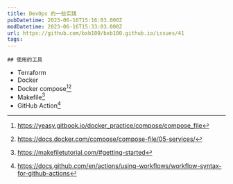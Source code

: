```yaml
---
title: DevOps 的一些实践
pubDatetime: 2023-06-16T15:16:03.000Z
modDatetime: 2023-06-16T15:33:03.000Z
url: https://github.com/bxb100/bxb100.github.io/issues/41
tags:
---
```


    ## 使用的工具

- Terraform
- Docker
- Docker compose[^1][^2]
- Makefile[^3]
- GitHub Action[^4]

[^1]: https://yeasy.gitbook.io/docker_practice/compose/compose_file
[^2]: https://docs.docker.com/compose/compose-file/05-services/
[^3]: https://makefiletutorial.com/#getting-started
[^4]: https://docs.github.com/en/actions/using-workflows/workflow-syntax-for-github-actions
